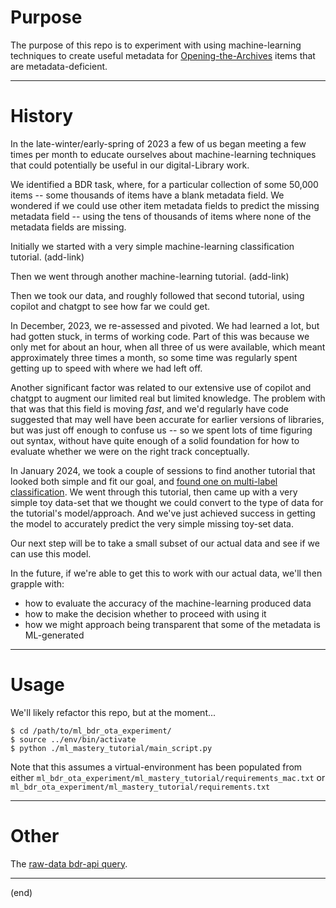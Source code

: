 # Purpose

The purpose of this repo is to experiment with using machine-learning techniques to create useful metadata for [Opening-the-Archives] items that are metadata-deficient.

[Opening-the-Archives]: <https://repository.library.brown.edu/studio/collections/bdr:318399/>

---

# History

In the late-winter/early-spring of 2023 a few of us began meeting a few times per month to educate ourselves about machine-learning techniques that could potentially be useful in our digital-Library work. 

We identified a BDR task, where, for a particular collection of some 50,000 items -- some thousands of items have a blank metadata field. We wondered if we could use other item metadata fields to predict the missing metadata field -- using the tens of thousands of items where none of the metadata fields are missing. 

Initially we started with a very simple machine-learning classification tutorial. (add-link)

Then we went through another machine-learning tutorial. (add-link)

Then we took our data, and roughly followed that second tutorial, using copilot and chatgpt to see how far we could get.

In December, 2023, we re-assessed and pivoted. We had learned a lot, but had gotten stuck, in terms of working code. Part of this was because we only met for about an hour, when all three of us were available, which meant approximately three times a month, so some time was regularly spent getting up to speed with where we had left off.

Another significant factor was related to our extensive use of copilot and chatgpt to augment our limited real but limited knowledge. The problem with that was that this field is moving _fast_, and we'd regularly have code suggested that may well have been accurate for earlier versions of libraries, but was just off enough to confuse us -- so we spent lots of time figuring out syntax, without have quite enough of a solid foundation for how to evaluate whether we were on the right track conceptually.

In January 2024, we took a couple of sessions to find another tutorial that looked both simple and fit our goal, and [found one on multi-label classification]. We went through this tutorial, then came up with a very simple toy data-set that we thought we could convert to the type of data for the tutorial's model/approach. And we've just achieved success in getting the model to accurately predict the very simple missing toy-set data.

Our next step will be to take a small subset of our actual data and see if we can use this model.

In the future, if we're able to get this to work with our actual data, we'll then grapple with: 
- how to evaluate the accuracy of the machine-learning produced data
- how to make the decision whether to proceed with using it
- how we might approach being transparent that some of the metadata is ML-generated

[found one on multi-label classification]: <https://machinelearningmastery.com/multi-label-classification-with-deep-learning/>

---

# Usage

We'll likely refactor this repo, but at the moment...

```
$ cd /path/to/ml_bdr_ota_experiment/
$ source ../env/bin/activate
$ python ./ml_mastery_tutorial/main_script.py
```

Note that this assumes a virtual-environment has been populated from either `ml_bdr_ota_experiment/ml_mastery_tutorial/requirements_mac.txt` or `ml_bdr_ota_experiment/ml_mastery_tutorial/requirements.txt`

---

# Other

The [raw-data bdr-api query].

[raw-data bdr-api query]: <https://repository.library.brown.edu/api/search/?q=rel_is_member_of_collection_ssim:%22bdr:318399%22%20AND%20-rel_is_part_of_ssim:*%20AND%20ds_ids_ssim:MODS&rows=99999>

---

(end)
